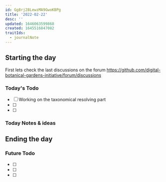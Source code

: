 ```yaml
---
id: Gg8rj28LewzMA9GwoKBPg
title: '2022-02-22'
desc: ''
updated: 1646063599868
created: 1645516847082
traitIds:
  - journalNote
---
```


## Starting the day

First lets check the last discussions on the forum https://github.com/digital-botanical-gardens-initiative/forum/discussions

### Today's Todo 

- [ ] Working on the taxonomical resolving part
- [ ] 
- [ ] 

### Today Notes & ideas






## Ending the day

### Future Todo

- [ ] 
- [ ] 
- [ ] 


